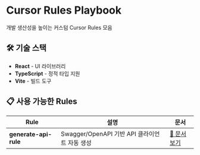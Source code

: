 # Cursor Rules Playbook

개발 생산성을 높이는 커스텀 Cursor Rules 모음

## 🛠️ 기술 스택

- **React** - UI 라이브러리
- **TypeScript** - 정적 타입 지원
- **Vite** - 빌드 도구

## 📋 사용 가능한 Rules

| Rule | 설명 | 문서 |
|------|------|------|
| **generate-api-rule** | Swagger/OpenAPI 기반 API 클라이언트 자동 생성 | [📖 문서 보기](./.cursor/rules/docs/generate-api-rule.md) |
